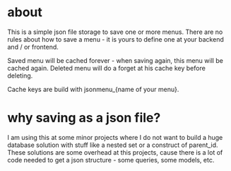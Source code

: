 # about

This is a simple json file storage to save one or more menus. There are no rules about how to save a menu - it is yours to define one at your backend and / or frontend.

Saved menu will be cached forever - when saving again, this menu will be cached again.
Deleted menu will do a forget at his cache key before deleting.

Cache keys are build with jsonmenu_{name of your menu}.

# why saving as a json file?

I am using this at some minor projects where I do not want to build a huge database solution with stuff like a nested set or a construct of  parent_id. These solutions are some overhead at this projects, cause there is a lot of code needed to get a json structure - some queries, some models, etc.